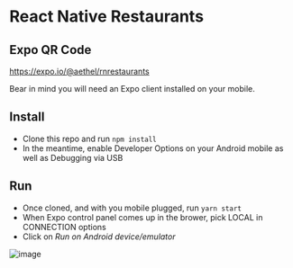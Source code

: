 # React Native Restaurants 

## Expo QR Code

https://expo.io/@aethel/rnrestaurants

Bear in mind you will need an Expo client installed on your mobile.

## Install

- Clone this repo and run `npm install`
- In the meantime, enable Developer Options on your Android mobile as well as Debugging via USB

## Run

- Once cloned, and with you mobile plugged, run `yarn start`
- When Expo control panel comes up in the brower, pick LOCAL in CONNECTION options
- Click on *Run on Android device/emulator*



![image](https://user-images.githubusercontent.com/47533030/73014645-d57c8200-3e1a-11ea-8552-83ad9f5babe2.png)

